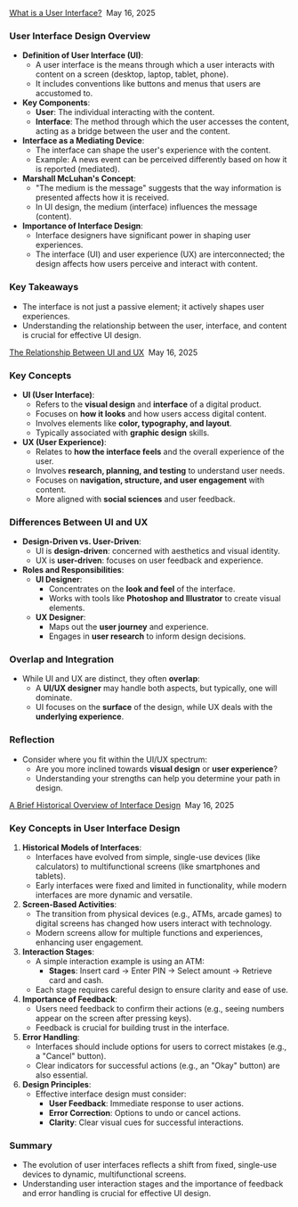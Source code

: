[What is a User Interface?](https://www.coursera.org/learn/visual-elements-user-interface-design/lecture/7oCzo/what-is-a-user-interface?trk_ref=coach_copy)  May 16, 2025

### User Interface Design Overview

- **Definition of User Interface (UI)**:
    - A user interface is the means through which a user interacts with content on a screen (desktop, laptop, tablet, phone).
    - It includes conventions like buttons and menus that users are accustomed to.
- **Key Components**:
    - **User**: The individual interacting with the content.
    - **Interface**: The method through which the user accesses the content, acting as a bridge between the user and the content.
- **Interface as a Mediating Device**:
    - The interface can shape the user's experience with the content.
    - Example: A news event can be perceived differently based on how it is reported (mediated).
- **Marshall McLuhan's Concept**:
    - "The medium is the message" suggests that the way information is presented affects how it is received.
    - In UI design, the medium (interface) influences the message (content).
- **Importance of Interface Design**:
    - Interface designers have significant power in shaping user experiences.
    - The interface (UI) and user experience (UX) are interconnected; the design affects how users perceive and interact with content.

### Key Takeaways

- The interface is not just a passive element; it actively shapes user experiences.
- Understanding the relationship between the user, interface, and content is crucial for effective UI design.

  

[The Relationship Between UI and UX](https://www.coursera.org/learn/visual-elements-user-interface-design/lecture/xpcom/the-relationship-between-ui-and-ux?trk_ref=coach_copy)  May 16, 2025

### Key Concepts

- **UI (User Interface)**:
    - Refers to the **visual design** and **interface** of a digital product.
    - Focuses on **how it looks** and how users access digital content.
    - Involves elements like **color, typography, and layout**.
    - Typically associated with **graphic design** skills.
- **UX (User Experience)**:
    - Relates to **how the interface feels** and the overall experience of the user.
    - Involves **research, planning, and testing** to understand user needs.
    - Focuses on **navigation, structure, and user engagement** with content.
    - More aligned with **social sciences** and user feedback.

### Differences Between UI and UX

- **Design-Driven vs. User-Driven**:
    - UI is **design-driven**: concerned with aesthetics and visual identity.
    - UX is **user-driven**: focuses on user feedback and experience.
- **Roles and Responsibilities**:
    - **UI Designer**:
        - Concentrates on the **look and feel** of the interface.
        - Works with tools like **Photoshop and Illustrator** to create visual elements.
    - **UX Designer**:
        - Maps out the **user journey** and experience.
        - Engages in **user research** to inform design decisions.

### Overlap and Integration

- While UI and UX are distinct, they often **overlap**:
    - A **UI/UX designer** may handle both aspects, but typically, one will dominate.
    - UI focuses on the **surface** of the design, while UX deals with the **underlying experience**.

### Reflection

- Consider where you fit within the UI/UX spectrum:
    - Are you more inclined towards **visual design** or **user experience**?
    - Understanding your strengths can help you determine your path in design.

  

[A Brief Historical Overview of Interface Design](https://www.coursera.org/learn/visual-elements-user-interface-design/lecture/Q3awk/a-brief-historical-overview-of-interface-design?trk_ref=coach_copy)  May 16, 2025

### Key Concepts in User Interface Design

1. **Historical Models of Interfaces**:
    - Interfaces have evolved from simple, single-use devices (like calculators) to multifunctional screens (like smartphones and tablets).
    - Early interfaces were fixed and limited in functionality, while modern interfaces are more dynamic and versatile.
2. **Screen-Based Activities**:
    - The transition from physical devices (e.g., ATMs, arcade games) to digital screens has changed how users interact with technology.
    - Modern screens allow for multiple functions and experiences, enhancing user engagement.
3. **Interaction Stages**:
    - A simple interaction example is using an ATM:
        - **Stages**: Insert card → Enter PIN → Select amount → Retrieve card and cash.
    - Each stage requires careful design to ensure clarity and ease of use.
4. **Importance of Feedback**:
    - Users need feedback to confirm their actions (e.g., seeing numbers appear on the screen after pressing keys).
    - Feedback is crucial for building trust in the interface.
5. **Error Handling**:
    - Interfaces should include options for users to correct mistakes (e.g., a "Cancel" button).
    - Clear indicators for successful actions (e.g., an "Okay" button) are also essential.
6. **Design Principles**:
    - Effective interface design must consider:
        - **User Feedback**: Immediate response to user actions.
        - **Error Correction**: Options to undo or cancel actions.
        - **Clarity**: Clear visual cues for successful interactions.

### Summary

- The evolution of user interfaces reflects a shift from fixed, single-use devices to dynamic, multifunctional screens.
- Understanding user interaction stages and the importance of feedback and error handling is crucial for effective UI design.